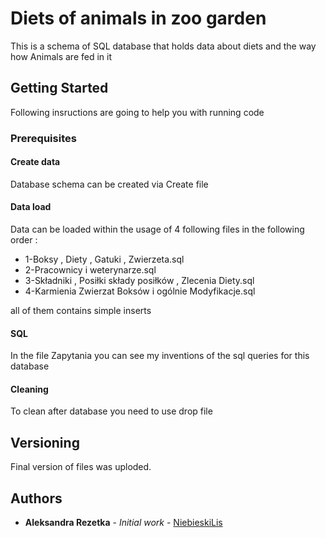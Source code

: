 #  Diets of animals in zoo garden

This is a schema of SQL database that holds data about diets and the way how Animals are fed in it

## Getting Started

Following insructions are going to help you with running code

### Prerequisites

#### Create data
Database schema can be created via Create file

#### Data load
Data can be loaded within the usage of 4 following files in the following order :
* 1-Boksy , Diety , Gatuki , Zwierzeta.sql	
* 2-Pracownicy i weterynarze.sql	
* 3-Składniki , Posiłki składy posiłków , Zlecenia Diety.sql	
* 4-Karmienia Zwierzat Boksów i ogólnie Modyfikacje.sql

all of them contains simple inserts

#### SQL 
In the file Zapytania you can see my inventions of the sql queries for this database
#### Cleaning 
To clean after database you need to use drop file

## Versioning
Final version of files was uploded.

## Authors

* **Aleksandra Rezetka** - *Initial work* - [NiebieskiLis](https://github.com/NiebieskiLis)



